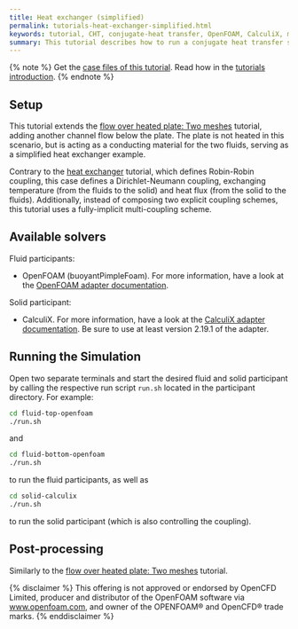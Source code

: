 ```yaml
---
title: Heat exchanger (simplified)
permalink: tutorials-heat-exchanger-simplified.html
keywords: tutorial, CHT, conjugate-heat transfer, OpenFOAM, CalculiX, multi-coupling
summary: This tutorial describes how to run a conjugate heat transfer simulation with three participants, with CalculiX as solid solver and Dirichlet-Neumann coupling.
---
```



{% note %}
Get the [case files of this tutorial](https://github.com/precice/tutorials/tree/master/heat-exchanger-simplified). Read how in the [tutorials introduction](https://www.precice.org/tutorials.html).
{% endnote %}

## Setup

This tutorial extends the [flow over heated plate: Two meshes](https://precice.org/tutorials-flow-over-heated-plate-two-meshes.html) tutorial, adding another channel flow below the plate. The plate is not heated in this scenario, but is acting as a conducting material for the two fluids, serving as a simplified heat exchanger example.

Contrary to the [heat exchanger](https://precice.org/tutorials-heat-exchanger.html) tutorial, which defines Robin-Robin coupling, this case defines a Dirichlet-Neumann coupling, exchanging temperature (from the fluids to the solid) and heat flux (from the solid to the fluids). Additionally, instead of composing two explicit coupling schemes, this tutorial uses a fully-implicit multi-coupling scheme.

## Available solvers

Fluid participants:

* OpenFOAM (buoyantPimpleFoam). For more information, have a look at the [OpenFOAM adapter documentation](https://www.precice.org/adapter-openfoam-overview.html).

Solid participant:

* CalculiX. For more information, have a look at the [CalculiX adapter documentation](http://precice.org/adapter-calculix-overview.html). Be sure to use at least version 2.19.1 of the adapter.

## Running the Simulation

Open two separate terminals and start the desired fluid and solid participant by calling the respective run script `run.sh` located in the participant directory. For example:

```bash
cd fluid-top-openfoam
./run.sh
```

and

```bash
cd fluid-bottom-openfoam
./run.sh
```

to run the fluid participants, as well as

```bash
cd solid-calculix
./run.sh
```

to run the solid participant (which is also controlling the coupling).

## Post-processing

Similarly to the [flow over heated plate: Two meshes](https://precice.org/tutorials-flow-over-heated-plate-two-meshes.html) tutorial.

{% disclaimer %}
This offering is not approved or endorsed by OpenCFD Limited, producer and distributor of the OpenFOAM software via www.openfoam.com, and owner of the OPENFOAM®  and OpenCFD®  trade marks.
{% enddisclaimer %}
